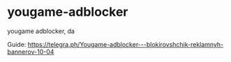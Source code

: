 # yougame-adblocker
yougame adblocker, da

Guide: https://telegra.ph/Yougame-adblocker---blokirovshchik-reklamnyh-bannerov-10-04

